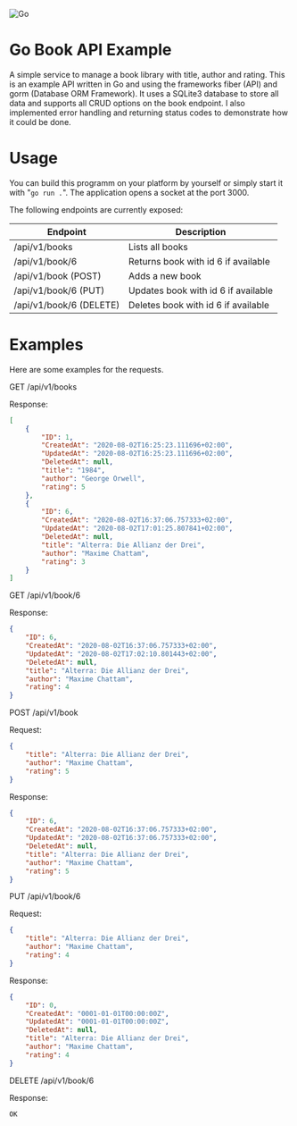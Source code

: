 ![Go](https://github.com/waznico/go-book-api/workflows/Go/badge.svg)

# Go Book API Example
A simple service to manage a book library with title, author and rating. This is an example API written in Go and using the frameworks fiber (API) and gorm (Database ORM Framework). It uses a SQLite3 database to store all data and supports all CRUD options on the book endpoint. I also implemented error handling and returning status codes to demonstrate how it could be done.

# Usage
You can build this programm on your platform by yourself or simply start it with "`go run .`". The application opens a socket at the port 3000.

The following endpoints are currently exposed:

| Endpoint                     | Description                         |
|------------------------------|-------------------------------------|
| /api/v1/books                | Lists all books                     |
| /api/v1/book/6               | Returns book with id 6 if available |
| /api/v1/book   (POST)        | Adds a new book                     |
| /api/v1/book/6 (PUT)         | Updates book with id 6 if available |
| /api/v1/book/6 (DELETE)      | Deletes book with id 6 if available |

# Examples
Here are some examples for the requests.

GET /api/v1/books

Response:
```json
[
    {
        "ID": 1,
        "CreatedAt": "2020-08-02T16:25:23.111696+02:00",
        "UpdatedAt": "2020-08-02T16:25:23.111696+02:00",
        "DeletedAt": null,
        "title": "1984",
        "author": "George Orwell",
        "rating": 5
    },
    {
        "ID": 6,
        "CreatedAt": "2020-08-02T16:37:06.757333+02:00",
        "UpdatedAt": "2020-08-02T17:01:25.807841+02:00",
        "DeletedAt": null,
        "title": "Alterra: Die Allianz der Drei",
        "author": "Maxime Chattam",
        "rating": 3
    }
]
```


GET /api/v1/book/6

Response:
```json
{
    "ID": 6,
    "CreatedAt": "2020-08-02T16:37:06.757333+02:00",
    "UpdatedAt": "2020-08-02T17:02:10.801443+02:00",
    "DeletedAt": null,
    "title": "Alterra: Die Allianz der Drei",
    "author": "Maxime Chattam",
    "rating": 4
}
```


POST /api/v1/book

Request:

```json
{
    "title": "Alterra: Die Allianz der Drei",
    "author": "Maxime Chattam",
    "rating": 5
}
```

Response:
```json
{
    "ID": 6,
    "CreatedAt": "2020-08-02T16:37:06.757333+02:00",
    "UpdatedAt": "2020-08-02T16:37:06.757333+02:00",
    "DeletedAt": null,
    "title": "Alterra: Die Allianz der Drei",
    "author": "Maxime Chattam",
    "rating": 5
}
```


PUT /api/v1/book/6

Request:

```json
{
    "title": "Alterra: Die Allianz der Drei",
    "author": "Maxime Chattam",
    "rating": 4
}
```

Response:

```json
{
    "ID": 0,
    "CreatedAt": "0001-01-01T00:00:00Z",
    "UpdatedAt": "0001-01-01T00:00:00Z",
    "DeletedAt": null,
    "title": "Alterra: Die Allianz der Drei",
    "author": "Maxime Chattam",
    "rating": 4
}
```

DELETE /api/v1/book/6

Response:

```text
OK
```
